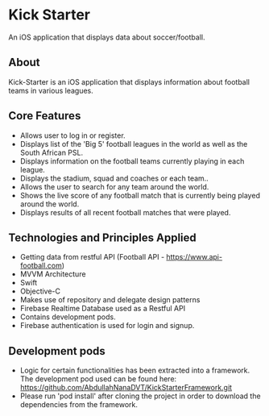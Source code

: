# Kick Starter

An iOS application that displays data about soccer/football.

## About

Kick-Starter is an iOS application that displays information about football teams in various leagues.

## Core Features

- Allows user to log in or register.
- Displays list of the 'Big 5' football leagues in the world as well as the South African PSL.
- Displays information on the football teams currently playing in each league.
- Displays the stadium, squad and coaches or each team..
- Allows the user to search for any team around the world.
- Shows the live score of any football match that is currently being played around the world.
- Displays results of all recent football matches that were played. 

## Technologies and Principles Applied 

- Getting data from restful API (Football API - https://www.api-football.com)
- MVVM Architecture
- Swift
- Objective-C
- Makes use of repository and delegate design patterns
- Firebase Realtime Database used as a Restful API
- Contains development pods. 
- Firebase authentication is used for login and signup.

## Development pods

- Logic for certain functionalities has been extracted into a framework. The development pod used can be found here: https://github.com/AbdullahNanaDVT/KickStarterFramework.git
- Please run 'pod install' after cloning the project in order to download the dependencies from the framework.
